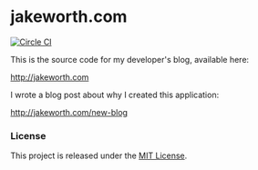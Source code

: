 # jakeworth.com

[![Circle CI](https://circleci.com/gh/jwworth/jakeworth.com.svg?style=svg)](https://circleci.com/gh/jwworth/jakeworth.com)

This is the source code for my developer's blog, available here:

http://jakeworth.com

I wrote a blog post about why I created this application:

http://jakeworth.com/new-blog

### License

This project is released under the [MIT License](http://www.opensource.org/licenses/MIT).
